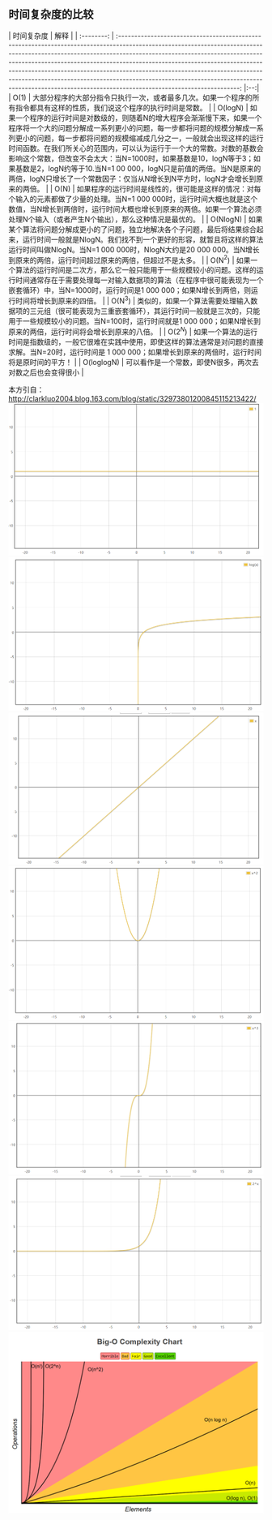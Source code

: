 ## 时间复杂度的比较
| 时间复杂度 | 解释                                                                                                                                                                                                                                                                                                                                                                                                                                                                                                                        |
| :--------: | :-------------------------------------------------------------------------------------------------------------------------------------------------------------------------------------------------------------------------------------------------------------------------------------------------------------------------------------------------------------------------------------------------------------------------------------------------------------------------------------------------------------------------: |:--:|
| O(1)       | 大部分程序的大部分指令只执行一次，或者最多几次。如果一个程序的所有指令都具有这样的性质，我们说这个程序的执行时间是常数。                                                                                                                                                                                                                                                                                                                                                                                                    |
| O(logN)    | 如果一个程序的运行时间是对数级的，则随着N的增大程序会渐渐慢下来，如果一个程序将一个大的问题分解成一系列更小的问题，每一步都将问题的规模分解成一系列更小的问题，每一步都将问题的规模缩减成几分之一，一般就会出现这样的运行时间函数。在我们所关心的范围内，可以认为运行于一个大的常数。对数的基数会影响这个常数，但改变不会太大：当N=1000时，如果基数是10，logN等于3；如果基数是2，logN约等于10.当N=1 00 000，logN只是前值的两倍。当N是原来的两倍，logN只增长了一个常数因子：仅当从N增长到N平方时，logN才会增长到原来的两倍。 |
| O(N)       | 如果程序的运行时间是线性的，很可能是这样的情况：对每个输入的元素都做了少量的处理。当N=1 000 000时，运行时间大概也就是这个数值，当N增长到两倍时，运行时间大概也增长到原来的两倍。如果一个算法必须处理N个输入（或者产生N个输出），那么这种情况是最优的。                                                                                                                                                                                                                                                                      |
| O(NlogN)   | 如果某个算法将问题分解成更小的了问题，独立地解决各个子问题，最后将结果综合起来，运行时间一般就是NlogN。我们找不到一个更好的形容，就暂且将这样的算法运行时间叫做NlogN。当N=1 000 000时，NlogN大约是20 000 000。当N增长到原来的两倍，运行时间超过原来的两倍，但超过不是太多。                                                                                                                                                                                                                                                 |
| O(N$^2$)   | 如果一个算法的运行时间是二次方，那么它一般只能用于一些规模较小的问题。这样的运行时间通常存在于需要处理每一对输入数据项的算法（在程序中很可能表现为一个嵌套循环）中，当N=1000时，运行时间是1 000 000；如果N增长到两倍，则运行时间将增长到原来的四倍。                                                                                                                                                                                                                                                                        |
| O(N$^3$)   | 类似的，如果一个算法需要处理输入数据项的三元组（很可能表现为三重嵌套循环），其运行时间一般就是三次的，只能用于一些规模较小的问题。当N=100时，运行时间就是1 000 000；如果N增长到原来的两倍，运行时间将会增长到原来的八倍。                                                                                                                                                                                                                                                                                                   |
| O(2$^N$)   | 如果一个算法的运行时间是指数级的，一般它很难在实践中使用，即使这样的算法通常是对问题的直接求解。当N=20时，运行时间是 1 000 000；如果增长到原来的两倍时，运行时间将是原时间的平方！                                                                                                                                                                                                                                                                                                                                           |
| O(loglogN) | 可以看作是一个常数，即使N很多，两次去对数之后也会变得很小                                                                                                                                                                                                                                                                                                                                                                                                                                                                   |

本方引自：http://clarkluo2004.blog.163.com/blog/static/32973801200845115213422/  
![O(1)](../img/time.1.png)
![O(1)](../img/time.2.png)
![O(1)](../img/time.3.png)
![O(1)](../img/time.4.png)
![O(1)](../img/time.5.png)
![O(1)](../img/time.6.png)
![O(1)](../img/time.7.png)
